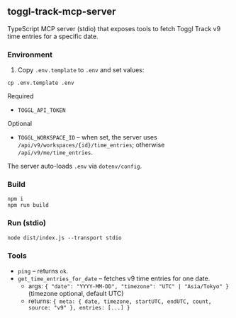 ## toggl-track-mcp-server

TypeScript MCP server (stdio) that exposes tools to fetch Toggl Track v9 time entries for a specific date.

### Environment

1) Copy `.env.template` to `.env` and set values:

```
cp .env.template .env
```

Required
- `TOGGL_API_TOKEN`

Optional
- `TOGGL_WORKSPACE_ID` – when set, the server uses `/api/v9/workspaces/{id}/time_entries`; otherwise `/api/v9/me/time_entries`.

The server auto-loads `.env` via `dotenv/config`.

### Build

```
npm i
npm run build
```

### Run (stdio)

```
node dist/index.js --transport stdio
```

### Tools

- `ping` – returns `ok`.
- `get_time_entries_for_date` – fetches v9 time entries for one date.
  - args: `{ "date": "YYYY-MM-DD", "timezone": "UTC" | "Asia/Tokyo" }` (timezone optional, default UTC)
  - returns: `{ meta: { date, timezone, startUTC, endUTC, count, source: "v9" }, entries: [...] }`
